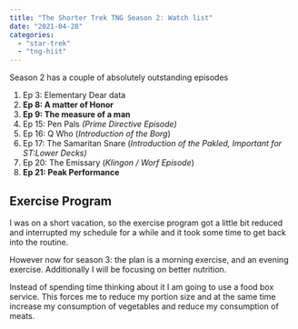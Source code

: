 ```yaml
---
title: "The Shorter Trek TNG Season 2: Watch list"
date: "2021-04-28"
categories: 
  - "star-trek"
  - "tng-hiit"
---
```


Season 2 has a couple of absolutely outstanding episodes

1. Ep 3: Elementary Dear data
2. **Ep 8: A matter of Honor**
3. **Ep 9: The measure of a man**
4. Ep 15: Pen Pals _(Prime Directive Episode)_
5. Ep 16: Q Who (_Introduction of the Borg_)
6. Ep 17: The Samaritan Snare (_Introduction of the Pakled, Important for ST:Lower Decks)_
7. Ep 20: The Emissary (_Klingon / Worf Episode_)
8. **Ep 21: Peak Performance**

## Exercise Program

I was on a short vacation, so the exercise program got a little bit reduced and interrupted my schedule for a while and it took some time to get back into the routine.

However now for season 3: the plan is a morning exercise, and an evening exercise. Additionally I will be focusing on better nutrition.

Instead of spending time thinking about it I am going to use a food box service. This forces me to reduce my portion size and at the same time increase my consumption of vegetables and reduce my consumption of meats.
